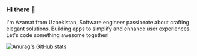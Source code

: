 ### Hi there 👋

I'm Azamat from Uzbekistan, Software engineer passionate about crafting elegant solutions. Building apps to simplify and enhance user experiences. Let's code something awesome together!

[![Anurag's GitHub stats](https://github-readme-stats.vercel.app/api?username=azamat-hakimov)](https://github.com/anuraghazra/github-readme-stats)
